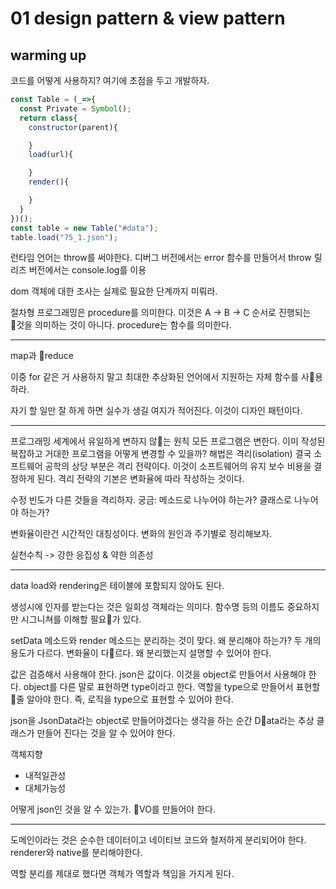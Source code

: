 # 01 design pattern & view pattern

## warming up

코드를 어떻게 사용하지?
여기에 초점을 두고 개발하자.

```js
const Table = (_=>{
  const Private = Symbol();
  return class{
    constructor(parent){

    }
    load(url){

    }
    render(){

    }
  }
})();
const table = new Table("#data");
table.load("75_1.json");
```

런타임 언어는 throw를 써야한다.
디버그 버전에서는 error 함수를 만들어서 throw
릴리즈 버전에서는 console.log를 이용

dom 객체에 대한 조사는 실제로 필요한 단계까지 미뤄라.

절차형 프로그래밍은 procedure를 의미한다.
이것은 A -> B -> C 순서로 진행되는 것을 의미하는 것이 아니다.
procedure는 함수를 의미한다.

---

map과 reduce

이중 for 같은 거 사용하지 말고 최대한 추상화된 언어에서 지원하는 자체 함수를 사용하라.

자기 할 일만 잘 하게 하면 실수가 생길 여지가 적어진다.
이것이 디자인 패턴이다.

---

프로그래밍 세계에서 유일하게 변하지 않는 원칙
모든 프로그램은 변한다.
이미 작성된 복잡하고 거대한 프로그램을 어떻게 변경할 수 있을까?
해법은 격리(isolation)
결국 소프트웨어 공학의 상당 부분은 격리 전략이다.
이것이 소프트웨어의 유지 보수 비용을 결정하게 된다.
격리 전략의 기본은 변화율에 따라 작성하는 것이다.

수정 빈도가 다른 것들을 격리하자.
궁금: 메소드로 나누어야 하는가? 클래스로 나누어야 하는가?

변화율이란건 시간적인 대칭성이다.
변화의 원인과 주기별로 정리해보자.

실천수칙 -> 강한 응집성 & 약한 의존성

---

data load와 rendering은 테이블에 포함되지 않아도 된다.

생성시에 인자를 받는다는 것은 일회성 객체라는 의미다.
함수명 등의 이름도 중요하지만 시그니쳐를 이해할 필요가 있다.

setData 메소드와 render 메소드는 분리하는 것이 맞다.
왜 분리해야 하는가?
두 개의 용도가 다르다. 변화율이 다르다.
왜 분리했는지 설명할 수 있어야 한다.

값은 검증해서 사용해야 한다.
json은 값이다. 이것을 object로 만들어서 사용해야 한다.
object를 다른 말로 표현하면 type이라고 한다.
역할을 type으로 만들어서 표현할 줄 알아야 한다.
즉, 로직을 type으로 표현할 수 있어야 한다.

json을 JsonData라는 object로 만들어야겠다는 생각을 하는 순간 Data라는 추상 클래스가 만들어 진다는 것을 알 수 있어야 한다.

객체지향

- 내적일관성
- 대체가능성

어떻게 json인 것을 알 수 있는가.
VO를 만들어야 한다.

---

도메인이라는 것은 순수한 데이터이고 네이티브 코드와 철저하게 분리되어야 한다.
renderer와 native를 분리해야한다.

역할 분리를 제대로 했다면 객체가 역할과 책임을 가지게 된다.
